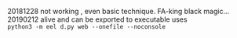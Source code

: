 20181228 not working , even basic technique. FA-king black magic...
20190212 alive and can be exported to executable uses  
`python3 -m eel d.py web --onefile --noconsole`  